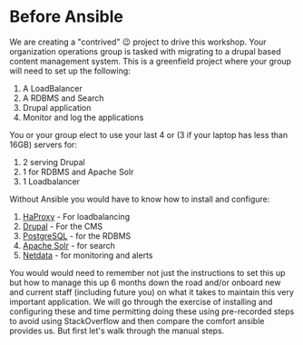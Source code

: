 # Before Ansible

We are creating a "contrived" :wink: project to drive this workshop. Your organization operations group is tasked with migrating to a drupal based content management system. This is a greenfield project where your group will need to set up the following:

 1. A LoadBalancer
 1. A RDBMS and Search
 1. Drupal application
 1. Monitor and log the applications

 You or your group elect to use your last 4 or (3 if your laptop has less than 16GB) servers for:

 1. 2 serving Drupal
 1. 1 for RDBMS and Apache Solr
 1. 1 Loadbalancer

 Without Ansible you would have to know how to install and configure: 

 1. [HaProxy](http://www.haproxy.org/) - For loadbalancing
 1. [Drupal](https://www.drupal.org/) - For the CMS
 1. [PostgreSQL](https://www.postgresql.org/) - for the RDBMS
 1. [Apache Solr](https://lucene.apache.org/solr/) - for search
 1. [Netdata](http://netdata.cloud) - for monitoring and alerts

 You would would need to remember not just the instructions to set this up but how to manage this up 6 months down the road and/or onboard new and current staff (including future you) on what it takes to maintain this very important application. We will go through the exercise of installing and configuring these and time permitting doing these using pre-recorded steps to avoid using StackOverflow and then compare the comfort ansible provides us. But first let's walk through the manual steps.

